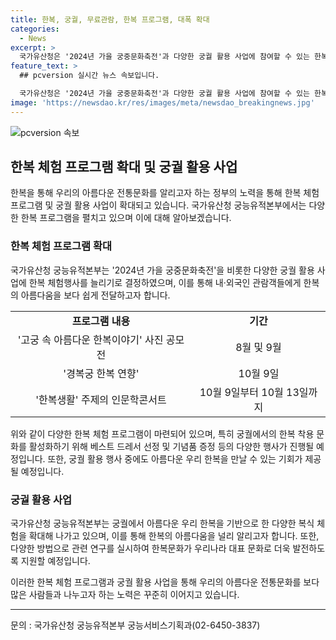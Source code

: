 ```yaml
---
title: 한복, 궁궐, 무료관람, 한복 프로그램, 대폭 확대
categories:
  - News
excerpt: >
  국가유산청은 '2024년 가을 궁중문화축전'과 다양한 궁궐 활용 사업에 참여할 수 있는 한복 체험행사를 확대한다. 한복을 입고 궁궐을 산책하는 '왕가의 산책', 궁중 연향, 전통복식 제작 과정 체험 등의 프로그램이 마련되며, 한복에 관심을 높이기 위한 사진 공모전과 온라인 프로그램도 진행된다. 궁궐 내에서도 한복을 만날 수 있는 활동이 기획되며, 국가무형유산으로 지정된 한복문화의 확대를 위한 학술조사연구도 추진된다.
feature_text: >
  ## pcversion 실시간 뉴스 속보입니다.

  국가유산청은 '2024년 가을 궁중문화축전'과 다양한 궁궐 활용 사업에 참여할 수 있는 한복 체험행사를 확대한다. 한복을 입고 궁궐을 산책하는 '왕가의 산책', 궁중 연향, 전통복식 제작 과정 체험 등의 프로그램이 마련되며, 한복에 관심을 높이기 위한 사진 공모전과 온라인 프로그램도 진행된다. 궁궐 내에서도 한복을 만날 수 있는 활동이 기획되며, 국가무형유산으로 지정된 한복문화의 확대를 위한 학술조사연구도 추진된다.
image: 'https://newsdao.kr/res/images/meta/newsdao_breakingnews.jpg'
---
```


<p><img src="https://newsdao.kr/res/images/meta/newsdao_breakingnews.jpg" alt="pcversion 속보" /></p>

<h2 data-ke-size="size26">한복 체험 프로그램 확대 및 궁궐 활용 사업</h2>

<p data-ke-size="size16">한복을 통해 우리의 아름다운 전통문화를 알리고자 하는 정부의 노력을 통해 한복 체험 프로그램 및 궁궐 활용 사업이 확대되고 있습니다. 국가유산청 궁능유적본부에서는 다양한 한복 프로그램을 펼치고 있으며 이에 대해 알아보겠습니다.</p>

<h3><b>한복 체험 프로그램 확대</b></h3>

<p data-ke-size="size16">국가유산청 궁능유적본부는 '2024년 가을 궁중문화축전'을 비롯한 다양한 궁궐 활용 사업에 한복 체험행사를 늘리기로 결정하였으며, 이를 통해 내·외국인 관람객들에게 한복의 아름다움을 보다 쉽게 전달하고자 합니다.</p>

<table>
  <tr>
    <td style="text-align: center; height: 17px;"><b>프로그램 내용</b></td>
    <td style="text-align: center; height: 17px;"><b>기간</b></td>
  </tr>
  <tr>
    <td style="text-align: center; height: 17px;">'고궁 속 아름다운 한복이야기' 사진 공모전</td>
    <td style="text-align: center; height: 17px;">8월 및 9월</td>
  </tr>
  <tr>
    <td style="text-align: center; height: 17px;">'경복궁 한복 연향'</td>
    <td style="text-align: center; height: 17px;">10월 9일</td>
  </tr>
  <tr>
    <td style="text-align: center; height: 17px;">'한복생활' 주제의 인문학콘서트</td>
    <td style="text-align: center; height: 17px;">10월 9일부터 10월 13일까지</td>
  </tr>
</table>

<p data-ke-size="size16">위와 같이 다양한 한복 체험 프로그램이 마련되어 있으며, 특히 궁궐에서의 한복 착용 문화를 활성화하기 위해 베스트 드레서 선정 및 기념품 증정 등의 다양한 행사가 진행될 예정입니다. 또한, 궁궐 활용 행사 중에도 아름다운 우리 한복을 만날 수 있는 기회가 제공될 예정입니다.</p>

<h3><b>궁궐 활용 사업</b></h3>

<p data-ke-size="size16">국가유산청 궁능유적본부는 궁궐에서 아름다운 우리 한복을 기반으로 한 다양한 복식 체험을 확대해 나가고 있으며, 이를 통해 한복의 아름다움을 널리 알리고자 합니다. 또한, 다양한 방법으로 관련 연구를 실시하여 한복문화가 우리나라 대표 문화로 더욱 발전하도록 지원할 예정입니다.</p>

<p data-ke-size="size16">이러한 한복 체험 프로그램과 궁궐 활용 사업을 통해 우리의 아름다운 전통문화를 보다 많은 사람들과 나누고자 하는 노력은 꾸준히 이어지고 있습니다.</p>

<hr>

<p data-ke-size="size16">문의 : 국가유산청 궁능유적본부 궁능서비스기획과(02-6450-3837)</p>

